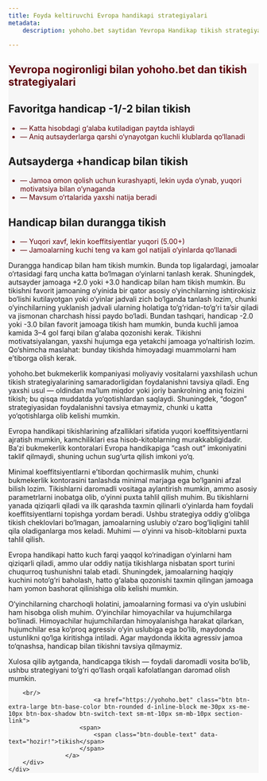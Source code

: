 ```yaml
---
title: Foyda keltiruvchi Evropa handikapi strategiyalari
metadata:
    description: yohoho.bet saytidan Yevropa Handikap tikish strategiyalariga chuqurroq nazar: favoritlar, underdoglar, duranglar, bankroll boshqaruvi va o‘yin tahlili.

---
```

 
 
<section class="cover-background" style="background-color: #f6f6f6;">
    <div class="container">
    <div class="row text-justify mb-3">
        <div class="col">
		<h1 style="color: #5e020a;">Yevropa nogironligi bilan yohoho.bet dan tikish strategiyalari</h1>
<h2>Favoritga handicap -1/-2 bilan tikish</h2>
    <ul>
        <li style="color: #5e020a;">— Katta hisobdagi g‘alaba kutiladigan paytda ishlaydi</li>
        <li style="color: #5e020a;">— Aniq autsayderlarga qarshi o‘ynayotgan kuchli klublarda qo‘llanadi</li>
    </ul>
    <h2>Autsayderga +handicap bilan tikish</h2>
    <ul>
        <li style="color: #5e020a;">— Jamoa omon qolish uchun kurashyapti, lekin uyda o‘ynab, yuqori motivatsiya bilan o‘ynaganda</li>
        <li style="color: #5e020a;">— Mavsum o‘rtalarida yaxshi natija beradi</li>
    </ul>
    <h2>Handicap bilan durangga tikish</h2>
    <ul>
        <li style="color: #5e020a;">— Yuqori xavf, lekin koeffitsiyentlar yuqori (5.00+)</li>
        <li style="color: #5e020a;">— Jamoalarning kuchi teng va kam gol natijali o‘yinlarda qo‘llanadi</li>
    </ul>
    <p>Durangga handicap bilan ham tikish mumkin. Bunda top ligalardagi, jamoalar o‘rtasidagi farq uncha katta bo‘lmagan o‘yinlarni tanlash kerak. Shuningdek, autsayder jamoaga +2.0 yoki +3.0 handicap bilan ham tikish mumkin. Bu tikishni favorit jamoaning o‘yinida bir qator asosiy o‘yinchilarning ishtirokisiz bo‘lishi kutilayotgan yoki o‘yinlar jadvali zich bo‘lganda tanlash lozim, chunki o‘yinchilarning yuklanish jadvali ularning holatiga to‘g‘ridan-to‘g‘ri ta’sir qiladi va jismonan charchash hissi paydo bo‘ladi. Bundan tashqari, handicap -2.0 yoki -3.0 bilan favorit jamoaga tikish ham mumkin, bunda kuchli jamoa kamida 3–4 gol farqi bilan g‘alaba qozonishi kerak. Tikishni motivatsiyalangan, yaxshi hujumga ega yetakchi jamoaga yo‘naltirish lozim. Qo‘shimcha maslahat: bunday tikishda himoyadagi muammolarni ham e’tiborga olish kerak.</p>
    <p>yohoho.bet bukmekerlik kompaniyasi moliyaviy vositalarni yaxshilash uchun tikish strategiyalarining samaradorligidan foydalanishni tavsiya qiladi. Eng yaxshi usul — oldindan ma’lum miqdor yoki joriy bankrolning aniq foizini tikish; bu qisqa muddatda yo‘qotishlardan saqlaydi. Shuningdek, “dogon” strategiyasidan foydalanishni tavsiya etmaymiz, chunki u katta yo‘qotishlarga olib kelishi mumkin.</p>
    <p>Evropa handikapi tikishlarining afzalliklari sifatida yuqori koeffitsiyentlarni ajratish mumkin, kamchiliklari esa hisob-kitoblarning murakkabligidadir. Ba’zi bukmekerlik kontoralari Evropa handikapiga “cash out” imkoniyatini taklif qilmaydi, shuning uchun sug‘urta qilish imkoni yo‘q.</p>
    <p>Minimal koeffitsiyentlarni e’tibordan qochirmaslik muhim, chunki bukmekerlik kontorasini tanlashda minimal marjaga ega bo‘lganini afzal bilish lozim. Tikishlarni daromadli vositaga aylantirish mumkin, ammo asosiy parametrlarni inobatga olib, o‘yinni puxta tahlil qilish muhim. Bu tikishlarni yanada qiziqarli qiladi va ilk qarashda taxmin qilinarli o‘yinlarda ham foydali koeffitsiyentlarni topishga yordam beradi. Ushbu strategiya oddiy g‘olibga tikish cheklovlari bo‘lmagan, jamoalarning uslubiy o‘zaro bog‘liqligini tahlil qila oladiganlarga mos keladi. Muhimi — o‘yinni va hisob-kitoblarni puxta tahlil qilish.</p>
    <p>Evropa handikapi hatto kuch farqi yaqqol ko‘rinadigan o‘yinlarni ham qiziqarli qiladi, ammo ular oddiy natija tikishlarga nisbatan sport turini chuqurroq tushunishni talab etadi. Shuningdek, jamoalarning haqiqiy kuchini noto‘g‘ri baholash, hatto g‘alaba qozonishi taxmin qilingan jamoaga ham yomon bashorat qilinishiga olib kelishi mumkin.</p>
    <p>O‘yinchilarning charchoqli holatini, jamoalarning formasi va o‘yin uslubini ham hisobga olish muhim. O‘yinchilar himoyachilar va hujumchilarga bo‘linadi. Himoyachilar hujumchilardan himoyalanishga harakat qilarkan, hujumchilar esa ko‘proq agressiv o‘yin uslubiga ega bo‘lib, maydonda ustunlikni qo‘lga kiritishga intiladi. Agar maydonda ikkita agressiv jamoa to‘qnashsa, handicap bilan tikishni tavsiya qilmaymiz.</p>
    <p>Xulosa qilib aytganda, handicapga tikish — foydali daromadli vosita bo‘lib, ushbu strategiyani to‘g‘ri qo‘llash orqali kafolatlangan daromad olish mumkin.</p>


		<br/>
		                    <a href="https://yohoho.bet" class="btn btn-extra-large btn-base-color btn-rounded d-inline-block me-30px xs-me-10px btn-box-shadow btn-switch-text sm-mt-10px sm-mb-10px section-link">
                        <span>
                            <span class="btn-double-text" data-text="hozir!">tikish</span>
                        </span>
                    </a>
        </div>
    </div>                
</div>
</section> 
 
 








